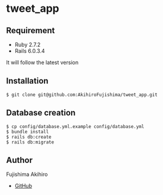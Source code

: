 # tweet_app

## Requirement

- Ruby 2.7.2
- Rails 6.0.3.4

It will follow the latest version

## Installation

```console
$ git clone git@github.com:AkihiroFujishima/tweet_app.git
```

## Database creation

```console
$ cp config/database.yml.example config/database.yml
$ bundle install
$ rails db:create
$ rails db:migrate
```

## Author

Fujishima Akihiro
- [GitHub](https://github.com/AkihiroFujishima)
